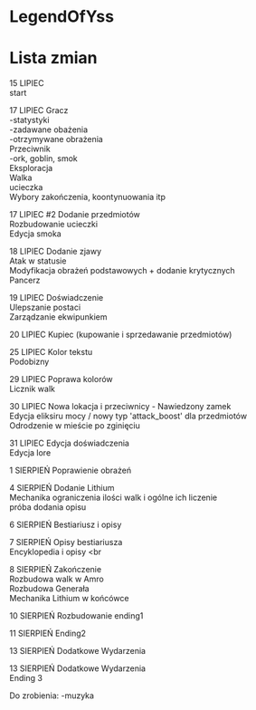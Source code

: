 # LegendOfYss
# Lista zmian

15 LIPIEC <br>
start

17 LIPIEC
Gracz <br>
-statystyki <br>
-zadawane obażenia <br>
-otrzymywane obrażenia <br>
Przeciwnik <br>
-ork, goblin, smok <br>
Eksploracja <br>
Walka <br>
ucieczka <br>
Wybory zakończenia, koontynuowania itp <br> 

17 LIPIEC #2
Dodanie przedmiotów <br>
Rozbudowanie ucieczki <br>
Edycja smoka <br>

18 LIPIEC 
Dodanie zjawy <br>
Atak w statusie <br>
Modyfikacja obrażeń podstawowych + dodanie krytycznych <br>
Pancerz <br>

19 LIPIEC 
Doświadczenie <br>
Ulepszanie postaci <br>
Zarządzanie ekwipunkiem <br>

20 LIPIEC 
Kupiec (kupowanie i sprzedawanie przedmiotów) <br>

25 LIPIEC 
Kolor tekstu <br>
Podobizny <br>

29 LIPIEC
Poprawa kolorów <br>
Licznik walk <br>

30 LIPIEC
Nowa lokacja i przeciwnicy - Nawiedzony zamek <br>
Edycja eliksiru mocy / nowy typ 'attack_boost' dla przedmiotów <br>
Odrodzenie w mieście po zginięciu <br>

31 LIPIEC
Edycja doświadczenia <br>
Edycja lore <br>

1 SIERPIEŃ
Poprawienie obrażeń <br>

4 SIERPIEŃ
Dodanie Lithium <br>
Mechanika ograniczenia ilości walk i ogólne ich liczenie <br>
próba dodania opisu <br>

6 SIERPIEŃ
Bestiariusz i opisy <br>

7 SIERPIEŃ 
Opisy bestiariusza <br>
Encyklopedia i opisy <br

8 SIERPIEŃ
Zakończenie <br>
Rozbudowa walk w Amro <br>
Rozbudowa Generała <br>
Mechanika Lithium w końcówce <br>

10 SIERPIEŃ
Rozbudowanie ending1 <br>

11 SIERPIEŃ 
Ending2 <br>

13 SIERPIEŃ
Dodatkowe Wydarzenia <br>

13 SIERPIEŃ
Dodatkowe Wydarzenia <br>
Ending 3

Do zrobienia: 
-muzyka <br>